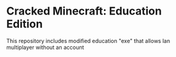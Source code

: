 # Cracked Minecraft: Education Edition 

This repository includes modified education "exe" that allows lan multiplayer without an account

